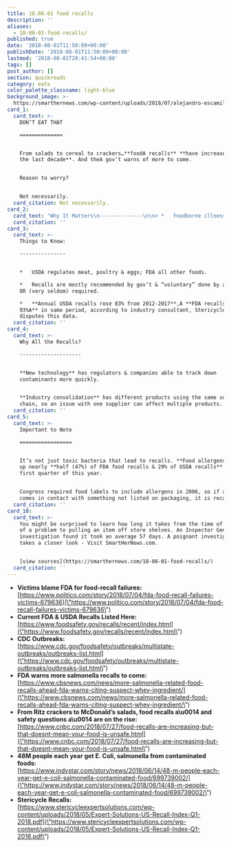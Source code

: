 ```yaml
---
title: 18.08.01 food recalls
description: ''
aliases:
  - 18-08-01-food-recalls/
published: true
date: '2018-08-01T11:50:09+00:00'
publishDate: '2018-08-01T11:50:09+00:00'
lastmod: '2018-08-01T20:41:54+00:00'
tags: []
post_author: []
section: quickreads
category: eats
color_palette_classname: light-blue
background_image: >-
  https://smarthernews.com/wp-content/uploads/2018/07/alejandro-escamilla-24-unsplash-scaled.jpg
card_1:
  card_text: >-
    DON’T EAT THAT

    ==============


    From salads to cereal to crackers…**foodA recalls** **have increased over
    the last decade**. And theA gov’t warns of more to come.


    Reason to worry?


    Not necessarily.
  card_citation: Not necessarily.
card_2:
  card_text: "Why It Matters\n--------------\n\n> *   Foodborne illnesses have **tripled from a decade ago** (CDC)**.**\n> *   **1 in 6** develop a foodborne illness (i.e. E.Coli, salmonella, listeria) each year, killing 3K (CDC).\n> \n> _a\x1CThese are the kinds of statistics you should expect in Bangladesh, not here.”A_\n> \n> Jayden Hanson, Center for Food Safety"
  card_citation: ''
card_3:
  card_text: >-
    Things to Know:

    ---------------


    *   USDA regulates meat, poultry & eggs; FDA all other foods.

    *   Recalls are mostly recommended by gov’t & “voluntary” done by a company
    OR (very seldom) required.

    *   **Annual USDA recalls rose 83% from 2012-2017**,A **FDA recalls are up
    93%A** in same period, according to industry consultant, Stericycle. FDA
    disputes this data.
  card_citation: ''
card_4:
  card_text: >-
    Why All the Recalls?

    --------------------


    **New technology** has regulators & companies able to track down
    contaminants more quickly.


    **Industry consolidation** has different products using the same supply
    chain, so an issue with one supplier can affect multiple products.
  card_citation: ''
card_5:
  card_text: >-
    Important to Note

    =================


    It’s not just toxic bacteria that lead to recalls. **Food allergens** made
    up nearly **half (47%) of FDA food recalls & 29% of USDA recalls** in the
    first quarter of this year.


    Congress required food labels to include allergens in 2006, so if an item
    comes in contact with something not listed on packaging, it is recalled.
  card_citation: ''
card_10:
  card_text: >-
    You might be surprised to learn how long it takes from the time of discovery
    of a problem to pulling an item off store shelves. An Inspector General
    investigation found it took an average 57 days. A poignant investigation
    takes a closer look - Visit SmartHerNews.com.


    [view sources](https://smarthernews.com/18-08-01-food-recalls/)
  card_citation: ''
---
```

*   **Victims blame FDA for food-recall failures:**  
    [https://www.politico.com/story/2018/07/04/fda-food-recall-failures-victims-679636](\"https://www.politico.com/story/2018/07/04/fda-food-recall-failures-victims-679636\")
*   **Current FDA & USDA Recalls Listed Here:**  
    [https://www.foodsafety.gov/recalls/recent/index.html](\"https://www.foodsafety.gov/recalls/recent/index.html\")
*   **CDC Outbreaks:**  
    [https://www.cdc.gov/foodsafety/outbreaks/multistate-outbreaks/outbreaks-list.html](\"https://www.cdc.gov/foodsafety/outbreaks/multistate-outbreaks/outbreaks-list.html\")
*   **FDA warns more salmonella recalls to come:**  
    [https://www.cbsnews.com/news/more-salmonella-related-food-recalls-ahead-fda-warns-citing-suspect-whey-ingredient/](\"https://www.cbsnews.com/news/more-salmonella-related-food-recalls-ahead-fda-warns-citing-suspect-whey-ingredient/\")
*   **From Ritz crackers to McDonald’s salads, food recalls a\\u0014 and safety questions a\\u0014 are on the rise:**  
    [https://www.cnbc.com/2018/07/27/food-recalls-are-increasing-but-that-doesnt-mean-your-food-is-unsafe.html](\"https://www.cnbc.com/2018/07/27/food-recalls-are-increasing-but-that-doesnt-mean-your-food-is-unsafe.html\")
*   **48M people each year get E. Coli, salmonella from contaminated foods:**  
    [https://www.indystar.com/story/news/2018/06/14/48-m-people-each-year-get-e-coli-salmonella-contaminated-food/699739002/](\"https://www.indystar.com/story/news/2018/06/14/48-m-people-each-year-get-e-coli-salmonella-contaminated-food/699739002/\")
*   **Stericycle Recalls:**  
    [https://www.stericycleexpertsolutions.com/wp-content/uploads/2018/05/Expert-Solutions-US-Recall-Index-Q1-2018.pdf](\"https://www.stericycleexpertsolutions.com/wp-content/uploads/2018/05/Expert-Solutions-US-Recall-Index-Q1-2018.pdf\")